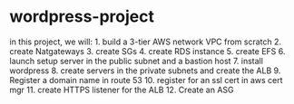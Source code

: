 # wordpress-project

in this project, we will:
    1.  build a 3-tier AWS network VPC from scratch
    2.  create Natgateways
    3.  create SGs
    4.  create RDS instance
    5.  create EFS
    6.  launch setup server in the public subnet and a bastion host
    7.  install wordpress
    8.  create servers in the private subnets and create the ALB
    9.  Register a domain name in route 53
    10. register for an ssl cert in aws cert mgr
    11. create HTTPS listener for the ALB
    12. Create an ASG